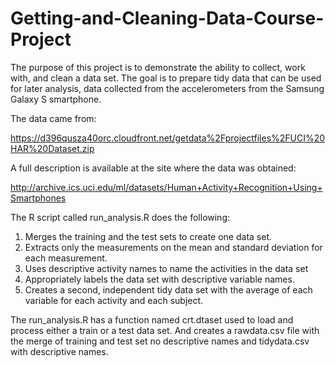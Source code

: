Getting-and-Cleaning-Data-Course-Project
========================================

The purpose of this project is to demonstrate the ability to collect, work with, and clean a data set. The goal is to prepare tidy data that can be used for later analysis, data collected from the accelerometers from the Samsung Galaxy S smartphone.

The data came from: 

https://d396qusza40orc.cloudfront.net/getdata%2Fprojectfiles%2FUCI%20HAR%20Dataset.zip 

A full description is available at the site where the data was obtained: 

http://archive.ics.uci.edu/ml/datasets/Human+Activity+Recognition+Using+Smartphones 

The R script called run_analysis.R does the following: 

1. Merges the training and the test sets to create one data set.
2. Extracts only the measurements on the mean and standard deviation for each measurement. 
3. Uses descriptive activity names to name the activities in the data set
4. Appropriately labels the data set with descriptive variable names. 
5. Creates a second, independent tidy data set with the average of each variable for each activity and each subject. 

The run_analysis.R has a function named crt.dtaset used to load and process either a train or a test data set. And creates a rawdata.csv file with the merge of training and test set no descriptive names and tidydata.csv with descriptive names.



